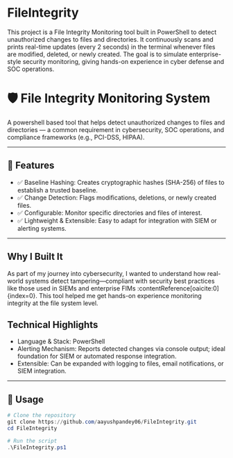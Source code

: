 # FileIntegrity

This project is a File Integrity Monitoring tool built in PowerShell to detect unauthorized changes to files and directories.
It continuously scans and prints real-time updates (every 2 seconds) in the terminal whenever files are modified, deleted, or newly created.
The goal is to simulate enterprise-style security monitoring, giving hands-on experience in cyber defense and SOC operations.

# 🛡️ File Integrity Monitoring System

A powershell based tool that helps detect unauthorized changes to files and directories — a common
requirement in cybersecurity, SOC operations, and compliance frameworks (e.g., PCI-DSS, HIPAA).

---

## 🚀 Features
- ✅ Baseline Hashing: Creates cryptographic hashes (SHA-256) of files to establish a trusted baseline.  
- ✅ Change Detection: Flags modifications, deletions, or newly created files.  
- ✅ Configurable: Monitor specific directories and files of interest.  
- ✅ Lightweight & Extensible: Easy to adapt for integration with SIEM or alerting systems.  

---

##  Why I Built It

As part of my journey into cybersecurity, I wanted to understand how real-world systems detect tampering—compliant
with security best practices like those used in SIEMs and enterprise FIMs :contentReference[oaicite:0]{index=0}. This 
tool helped me get hands-on experience monitoring integrity at the file system level.

##  Technical Highlights

- Language & Stack: PowerShell
- Alerting Mechanism: Reports detected changes via console output; ideal foundation for SIEM or automated response integration.
- Extensible: Can be expanded with logging to files, email notifications, or SIEM integration.  


---

## 📂 Usage

```powershell
# Clone the repository
git clone https://github.com/aayushpandey06/FileIntegrity.git
cd FileIntegrity

# Run the script
.\FileIntegrity.ps1
